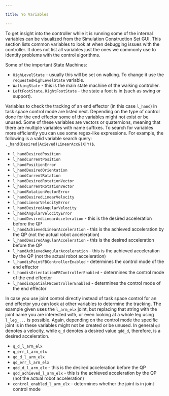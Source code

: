 ```yaml
---

title: Yo Variables

---
```


To get insight into the controller while it is running some of the internal variables can be visualized from the Simulation Construction Set GUI. This section lists common variables to look at when debugging issues with the controller. It does not list all variables just the ones we commonly use to identify problems with the control algorithms.

Some of the important State Machines:

* `HighLevelState` - usually this will be set on walking. To change it use the `requestedHighLevelState` variable.
* `WalkingState` - this is the main state machine of the walking controller.
* `LeftFootState`, `RightFootState` - the state a foot is in (such as swing or support).

Variables to check the tracking of an end effector (in this case `l_hand`) in task space control mode are listed next. Depending on the type of control done for the end effector some of the variables might not exist or be unused. Some of these variables are vectors or quaternions, meaning that there are multiple variables with name suffixes. To search for variables more efficiently you can use some regex-like expressions. For example, the following is a valid variable search query: `._hand(Desired|Acieved)LinearAcc&(X|Y)$`.

* `l_handDesiredPosition`
* `l_handCurrentPosition`
* `l_handPositionError`
* `l_handDesiredOrientation`
* `l_handCurrentRotation`
* `l_handDesiredRotationVector`
* `l_handCurrentRotationVector`
* `l_handRotationVectorError`
* `l_handDesiredLinearVelocity`
* `l_handLinearVelocityError`
* `l_handDesiredAngularVelocity`
* `l_handAngularVelocityError`
* `l_handDesiredLinearAcceleration` - this is the desired acceleration before the QP
* `l_handAchievedLinearAcceleration` - this is the achieved acceleration by the QP (not the actual robot acceleration)
* `l_handDesiredAngularAcceleration` - this is the desired acceleration before the QP
* `l_handAchievedAngularAcceleration` - this is the achieved acceleration by the QP (not the actual robot acceleration)
* `l_handisPointFBControllerEnabled` - determines the control mode of the end effector
* `l_handisOrientationFBControllerEnabled` - determines the control mode of the end effector
* `l_handisSpatialFBControllerEnabled` - determines the control mode of the end effector

In case you use joint control directly instead of task space control for an end effector you can look at other variables to determine the tracking. The example given uses the `l_arm_elx` joint, but replacing that string with the joint name you are interested with, or even looking at a whole leg using `l_leg_...` is possible. Again, depending on the control mode the specific joint is in these variables might not be created or be unused. In general `qd` denotes a velocity, while `q_d` denotes a desired value `qdd_d`, therefore, is a desired acceleration.

* `q_d_l_arm_elx`
* `q_err_l_arm_elx`
* `qd_d_l_arm_elx`
* `qd_err_l_arm_elx`
* `qdd_d_l_arm_elx` - this is the desired acceleration before the QP
* `qdd_achieved_l_arm_elx` - this is the achieved acceleration by the QP (not the actual robot acceleration)
* `control_enabled_l_arm_elx` - determines whether the joint is in joint control mode